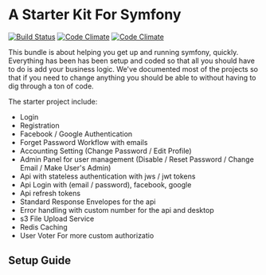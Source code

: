 A Starter Kit For Symfony
============
[![Build Status](https://travis-ci.org/phptuts/starterkitforsymfony.svg?branch=master)](https://travis-ci.org/phptuts/starterkitforsymfony) [![Code Climate](https://codeclimate.com/github/phptuts/starterkitforsymfony/badges/gpa.svg)](https://codeclimate.com/github/phptuts/starterkitforsymfony) [![Code Climate](https://codeclimate.com/github/phptuts/starterkitforsymfony/badges/coverage.svg)](https://codeclimate.com/github/phptuts/starterkitforsymfony)

This bundle is about helping you get up and running symfony, quickly.  Everything has been has been setup and coded so that all you should have to do is add your business logic. We've documented most of the projects so that if you need to change anything you should be able to without having to dig through a ton of code.  

The starter project include:

* Login
* Registration
* Facebook / Google Authentication
* Forget Password Workflow with emails
* Accounting Setting (Change Password / Edit Profile)
* Admin Panel for user management (Disable / Reset Password / Change Email / Make User's Admin)
* Api with stateless authentication with jws / jwt tokens
* Api Login with (email / password), facebook, google
* Api refresh tokens
* Standard Response Envelopes for the api
* Error handling with custom number for the api and desktop
* s3 File Upload Service
* Redis Caching
* User Voter For more custom authorizatio

## Setup Guide


